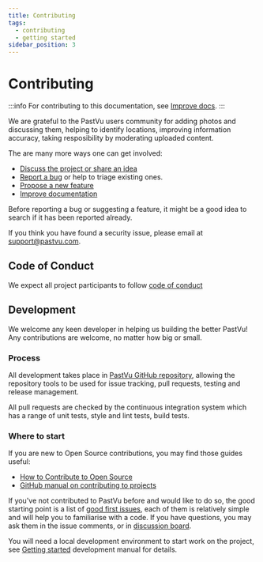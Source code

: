 ```yaml
---
title: Contributing
tags:
  - contributing
  - getting started
sidebar_position: 3
---
```


# Contributing

:::info
For contributing to this documentation, see [Improve docs](./contributing/docs).
:::

We are grateful to the PastVu users community for adding photos and discussing
them, helping to identify locations, improving information accuracy, taking
resposibility by moderating uploaded content.

The are many more ways one can get involved:

* [Discuss the project or share an idea](https://github.com/PastVu/pastvu/discussions)
* [Report a bug](https://github.com/PastVu/pastvu/issues/new?labels=Bug) or
  help to triage existing ones.
* [Propose a new feature](https://github.com/PastVu/pastvu/issues/new?labels=Feature%20Request)
* [Improve documentation](./contributing/docs)

Before reporting a bug or suggesting a feature, it might be a good idea to search if it has been
reported already.

If you think you have found a security issue, please email at support@pastvu.com.

## Code of Conduct

We expect all project participants to follow [code of conduct](./contributing/code-of-conduct)

## Development

We welcome any keen developer in helping us building the better PastVu! Any
contributions are welcome, no matter how big or small.

### Process

All development takes place in [PastVu GitHub repository](https://github.com/PastVu/pastvu), allowing the repository tools to be used for issue tracking, pull requests, testing and release management.

All pull requests are checked by the continuous integration system which has a range of unit tests, style and lint tests, build tests.

### Where to start

If you are new to Open Source contributions, you may find those guides
useful:

* [How to Contribute to Open Source](https://opensource.guide/how-to-contribute/)
* [GitHub manual on contributing to projects](https://docs.github.com/en/get-started/quickstart/contributing-to-projects)

If you've not contributed to PastVu before and would like to do so, the good starting point is a list of [good first
issues](https://github.com/PastVu/pastvu/issues?q=is%3Aissue+is%3Aopen+label%3A%22good+first+issue%22),
each of them is relatively simple and will help you to familiarise with a
code. If you have questions, you may ask them in the issue comments, or in
[discussion board](https://github.com/PastVu/pastvu/discussions).

You will need a local development environment to start work on the project,
see [Getting started](/dev/setup) development manual for details.


